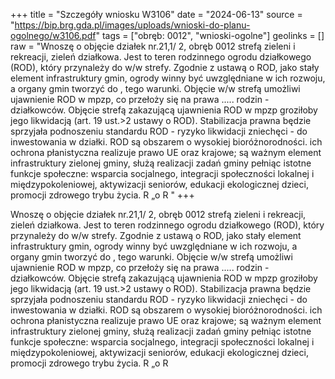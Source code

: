 +++
title = "Szczegóły wniosku W3106"
date = "2024-06-13"
source = "https://bip.brg.gda.pl/images/uploads/wnioski-do-planu-ogolnego/w3106.pdf"
tags = ["obręb: 0012", "wnioski-ogolne"]
geolinks = []
raw = "Wnoszę o objęcie działek nr.21,1/ 2, obręb 0012 strefą zieleni i rekreacji, zieleń działkowa. Jest to teren rodzinnego ogrodu działkowego (ROD), który przynależy do w/w strefy. Zgodnie z ustawą o ROD, jako stały element infrastruktury gmin, ogrody winny być uwzględniane w ich rozwoju, a organy gmin tworzyć do ,  tego warunki. Objęcie w/w strefą umożliwi ujawnienie ROD w mpzp, co przełoży się na prawa ..... rodzin - działkowców. Objęcie strefą zakazującą ujawnienia ROD w mpzp groziłoby jego likwidacją (art. 19 ust.>2 ustawy o ROD). Stabilizacja prawna będzie sprzyjała podnoszeniu standardu ROD - ryzyko likwidacji zniechęci - do inwestowania w działki. ROD są obszarem o wysokiej bioróżnorodności. ich ochrona płanistyczna realizuje prawo UE oraz krajowe; są ważnym element infrastruktury zielonej gminy, służą realizacji zadań gminy pełniąc istotne funkcje społeczne: wsparcia socjalnego, integracji społeczności lokalnej i międzypokoleniowej,  aktywizacji seniorów, edukacji ekologicznej dzieci, promocji zdrowego trybu życia. R „o R "
+++

Wnoszę o objęcie działek nr.21,1/ 2, obręb 0012 strefą zieleni i rekreacji, zieleń działkowa. Jest
to teren rodzinnego ogrodu działkowego (ROD), który przynależy do w/w strefy. Zgodnie z ustawą o ROD, jako
stały element infrastruktury gmin, ogrody winny być uwzględniane w ich rozwoju, a organy gmin tworzyć do ,
 tego warunki. Objęcie w/w strefą umożliwi ujawnienie ROD w mpzp, co przełoży się na prawa ..... rodzin -
działkowców. Objęcie strefą zakazującą ujawnienia ROD w mpzp groziłoby jego likwidacją (art. 19 ust.>2
ustawy o ROD). Stabilizacja prawna będzie sprzyjała podnoszeniu standardu ROD - ryzyko likwidacji zniechęci -
do inwestowania w działki. ROD są obszarem o wysokiej bioróżnorodności. ich ochrona płanistyczna realizuje
prawo UE oraz krajowe; są ważnym element infrastruktury zielonej gminy, służą realizacji zadań gminy pełniąc
istotne funkcje społeczne: wsparcia socjalnego, integracji społeczności lokalnej i międzypokoleniowej,
 aktywizacji seniorów, edukacji ekologicznej dzieci, promocji zdrowego trybu życia. R „o R



